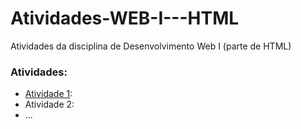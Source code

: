 # Atividades-WEB-I---HTML
Atividades da disciplina de Desenvolvimento Web I (parte de HTML)

### Atividades:
- [Atividade 1](Atividade1.html): <blablabla>
- Atividade 2: <blablabla>
- ...

